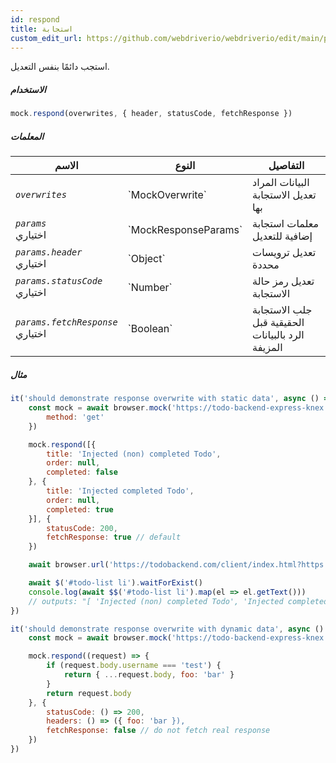 ```yaml
---
id: respond
title: استجابة
custom_edit_url: https://github.com/webdriverio/webdriverio/edit/main/packages/webdriverio/src/commands/mock/respond.ts
---
```


استجب دائمًا بنفس التعديل.

##### الاستخدام

```js
mock.respond(overwrites, { header, statusCode, fetchResponse })
```

##### المعلمات

<table>
  <thead>
    <tr>
      <th>الاسم</th><th>النوع</th><th>التفاصيل</th>
    </tr>
  </thead>
  <tbody>
    <tr>
      <td><code><var>overwrites</var></code></td>
      <td>`MockOverwrite`</td>
      <td>البيانات المراد تعديل الاستجابة بها</td>
    </tr>
    <tr>
      <td><code><var>params</var></code><br /><span className="label labelWarning">اختياري</span></td>
      <td>`MockResponseParams`</td>
      <td>معلمات استجابة إضافية للتعديل</td>
    </tr>
    <tr>
      <td><code><var>params.header</var></code><br /><span className="label labelWarning">اختياري</span></td>
      <td>`Object`</td>
      <td>تعديل ترويسات محددة</td>
    </tr>
    <tr>
      <td><code><var>params.statusCode</var></code><br /><span className="label labelWarning">اختياري</span></td>
      <td>`Number`</td>
      <td>تعديل رمز حالة الاستجابة</td>
    </tr>
    <tr>
      <td><code><var>params.fetchResponse</var></code><br /><span className="label labelWarning">اختياري</span></td>
      <td>`Boolean`</td>
      <td>جلب الاستجابة الحقيقية قبل الرد بالبيانات المزيفة</td>
    </tr>
  </tbody>
</table>

##### مثال

```js title="respond.js"
it('should demonstrate response overwrite with static data', async () => {
    const mock = await browser.mock('https://todo-backend-express-knex.herokuapp.com/', {
        method: 'get'
    })

    mock.respond([{
        title: 'Injected (non) completed Todo',
        order: null,
        completed: false
    }, {
        title: 'Injected completed Todo',
        order: null,
        completed: true
    }], {
        statusCode: 200,
        fetchResponse: true // default
    })

    await browser.url('https://todobackend.com/client/index.html?https://todo-backend-express-knex.herokuapp.com/')

    await $('#todo-list li').waitForExist()
    console.log(await $$('#todo-list li').map(el => el.getText()))
    // outputs: "[ 'Injected (non) completed Todo', 'Injected completed Todo' ]"
})

it('should demonstrate response overwrite with dynamic data', async () => {
    const mock = await browser.mock('https://todo-backend-express-knex.herokuapp.com/')

    mock.respond((request) => {
        if (request.body.username === 'test') {
            return { ...request.body, foo: 'bar' }
        }
        return request.body
    }, {
        statusCode: () => 200,
        headers: () => ({ foo: 'bar }),
        fetchResponse: false // do not fetch real response
    })
})
```
